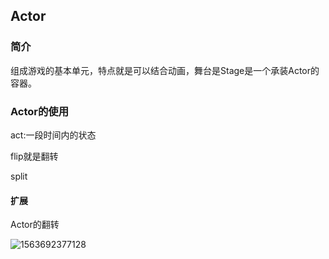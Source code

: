 ## Actor

### 简介

组成游戏的基本单元，特点就是可以结合动画，舞台是Stage是一个承装Actor的容器。

### Actor的使用

act:一段时间内的状态

flip就是翻转

split 



#### 扩展

Actor的翻转

![1563692377128](..\图片\1563692377128.png)

